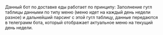Данный бот по доставке еды работает по принципу: Заполнение гугл таблицы данными по типу меню (меню идет на каждый день недели разное) и дальнейший парсинг с этой гугл таблицу, данные передаются в телеграмм бота, который отображает актуальное меню на текущий день недели.